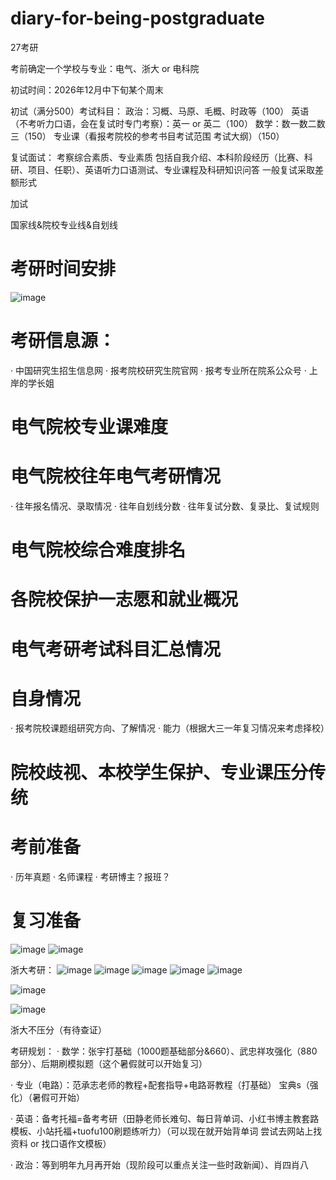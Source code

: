 # diary-for-being-postgraduate

27考研

考前确定一个学校与专业：电气、浙大 or 电科院

初试时间：2026年12月中下旬某个周末

初试（满分500）考试科目：
政治：习概、马原、毛概、时政等（100）
英语（不考听力口语，会在复试时专门考察）：英一 or 英二（100）
数学：数一数二数三（150）
专业课（看报考院校的参考书目考试范围 考试大纲）（150）

复试面试：
考察综合素质、专业素质
包括自我介绍、本科阶段经历（比赛、科研、项目、任职）、英语听力口语测试、专业课程及科研知识问答
一般复试采取差额形式

加试

国家线&院校专业线&自划线


# 考研时间安排
![image](https://github.com/user-attachments/assets/7422ead8-8aa4-48c5-a411-cba16d25627d)



# 考研信息源：
· 中国研究生招生信息网
· 报考院校研究生院官网
· 报考专业所在院系公众号
· 上岸的学长姐

# 电气院校专业课难度

# 电气院校往年电气考研情况
· 往年报名情况、录取情况
· 往年自划线分数
· 往年复试分数、复录比、复试规则

# 电气院校综合难度排名

# 各院校保护一志愿和就业概况

# 电气考研考试科目汇总情况

# 自身情况
· 报考院校课题组研究方向、了解情况
· 能力（根据大三一年复习情况来考虑择校）

# 院校歧视、本校学生保护、专业课压分传统


# 考前准备
· 历年真题
· 名师课程
· 考研博主？报班？


# 复习准备
![image](https://github.com/user-attachments/assets/d19ea430-54f0-43f4-8c3d-fa3315a79032)
![image](https://github.com/user-attachments/assets/509d1394-83c9-48d9-a627-f3dab7173dbb)

浙大考研：
![image](https://github.com/user-attachments/assets/81a9d118-10df-44b1-a57b-6e20fc389a5e)
![image](https://github.com/user-attachments/assets/bff7965f-f3b7-43ee-aad9-659ab709ff98)
![image](https://github.com/user-attachments/assets/95b48c42-66bb-47cd-a335-010949acc7cb)
![image](https://github.com/user-attachments/assets/d44408d5-2787-40bf-ab99-9e70d5bbfe2c)
![image](https://github.com/user-attachments/assets/66fb65bb-8874-455a-b478-0144a24a3b88)

![image](https://github.com/user-attachments/assets/a8b7960a-b7be-43b3-a5ac-300a5c4ef40e)

![image](https://github.com/user-attachments/assets/9a834fa9-a449-4436-97c7-65c70b782dd8)

浙大不压分（有待查证）


考研规划：
· 数学：张宇打基础（1000题基础部分&660）、武忠祥攻强化（880部分）、后期刷模拟题（这个暑假就可以开始复习）

· 专业（电路）：范承志老师的教程+配套指导+电路哥教程（打基础） 宝典s（强化）（暑假可开始）

· 英语：备考托福=备考考研（田静老师长难句、每日背单词、小红书博主教套路模板、小站托福+tuofu100刷题练听力）（可以现在就开始背单词 尝试去网站上找资料 or 找口语作文模板）

· 政治：等到明年九月再开始（现阶段可以重点关注一些时政新闻）、肖四肖八

